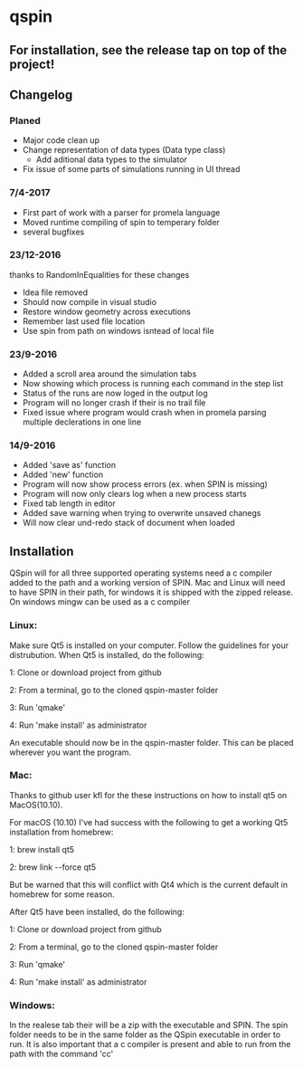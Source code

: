 # qspin

## For installation, see the release tap on top of the project!

## Changelog

### Planed

- Major code clean up
- Change representation of data types (Data type class)
  - Add aditional data types to the simulator
- Fix issue of some parts of simulations running in UI thread

### 7/4-2017
- First part of work with a parser for promela language
- Moved runtime compiling of spin to temperary folder
- several bugfixes 

### 23/12-2016
thanks to RandomInEqualities for these changes
 - Idea file removed
 - Should now compile in visual studio
 - Restore window geometry across executions
 - Remember last used file location
 - Use spin from path on windows isntead of local file

### 23/9-2016
- Added a scroll area around the simulation tabs
- Now showing which process is running each command in the step list
- Status of the runs are now loged in the output log
- Program will no longer crash if their is no trail file
- Fixed issue where program would crash when in promela parsing multiple declerations in one line

### 14/9-2016
- Added 'save as' function
- Added 'new' function
- Program will now show process errors (ex. when SPIN is missing)
- Program will now only clears log when a new process starts
- Fixed tab length in editor
- Added save warning when trying to overwrite unsaved chanegs
- Will now clear und-redo stack of document when loaded

## Installation

QSpin will for all three supported operating systems need a c compiler added to the path and a working version of SPIN. Mac and Linux will need to have SPIN in their path, for windows it is shipped with the zipped release. On windows mingw can be used as a c compiler

### Linux:

Make sure Qt5 is installed on your computer. Follow the guidelines for your distrubution. When Qt5 is installed, do the following:

1: Clone or download project from github

2: From a terminal, go to the cloned qspin-master folder

3: Run 'qmake'

4: Run 'make install' as administrator

An executable should now be in the qspin-master folder. This can be placed wherever you want the program.

### Mac:

Thanks to github user kfl for the these instructions on how to install qt5 on MacOS(10.10).

  For macOS (10.10) I've had success with the following to get a working Qt5 installation from homebrew:

  1: brew install qt5

  2: brew link --force qt5

  But be warned that this will conflict with Qt4 which is the current default in homebrew for some reason.

After Qt5 have been installed, do the following:

1: Clone or download project from github

2: From a terminal, go to the cloned qspin-master folder

3: Run 'qmake'

4: Run 'make install' as administrator

### Windows:

In the realese tab their will be a zip with the executable and SPIN. The spin folder needs to be in the same folder as the QSpin executable in order to run. It is also important that a c compiler is present and able to run from the path with the command 'cc'
